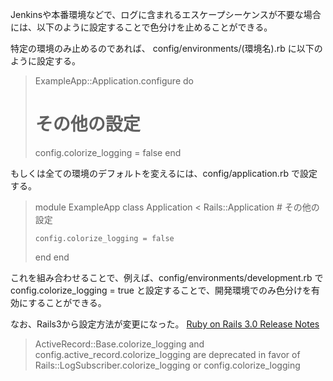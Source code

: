 Jenkinsや本番環境などで、ログに含まれるエスケープシーケンスが不要な場合には、以下のように設定することで色分けを止めることができる。

特定の環境のみ止めるのであれば、 config/environments/(環境名).rb に以下のように設定する。
> ExampleApp::Application.configure do
>   # その他の設定
> 
>   config.colorize_logging = false
> end

もしくは全ての環境のデフォルトを変えるには、config/application.rb で設定する。
> module ExampleApp
>   class Application < Rails::Application
>     # その他の設定
> 
>     config.colorize_logging = false
>   end
> end

これを組み合わせることで、例えば、config/environments/development.rb で config.colorize_logging = true と設定することで、開発環境でのみ色分けを有効にすることができる。

なお、Rails3から設定方法が変更になった。
[Ruby on Rails 3.0 Release Notes](http://guides.rubyonrails.org/3_0_release_notes.html)
> ActiveRecord::Base.colorize_logging and config.active_record.colorize_logging are deprecated in favor of Rails::LogSubscriber.colorize_logging or config.colorize_logging